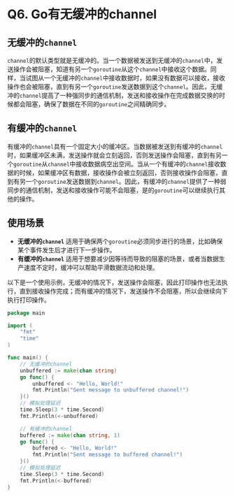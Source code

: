 # Q6. Go有无缓冲的channel

## 无缓冲的`channel`

`channel`的默认类型就是无缓冲的。当一个数据被发送到无缓冲的`channel`中，发送操作会被阻塞，知道有另一个`goroutine`从这个`channel`中接收这个数据。同样，当试图从一个无缓冲的`channel`中接收数据时，如果没有数据可以接收，接收操作也会被阻塞，直到有另一个`goroutine`发送数据到这个`channel`。因此，无缓冲的`channel`提高了一种强同步的通信机制，发送和接收操作在完成数据交换的时候都会阻塞，确保了数据在不同的`goroutine`之间精确同步。



## 有缓冲的`channel`

有缓冲的`channel`具有一个固定大小的缓冲区。当数据被发送到有缓冲的`channel`时，如果缓冲区未满，发送操作就会立刻返回，否则发送操作会阻塞，直到有另一个`goroutine`从`channel`中接收数据病空出空间。当从一个有缓冲的`channel`接收数据的时候，如果缓冲区有数据，接收操作会被立刻返回，否则接收操作会阻塞，直到有另一个`goroutine`发送数据到`channel`。因此，有缓冲的`channel`提供了一种弱同步的通信机制，发送和接收操作可能不会阻塞，是的`goroutine`可以继续执行其他的操作。



## 使用场景

- **无缓冲的`channel`** 适用于确保两个`goroutine`必须同步进行的场景，比如确保某个事件发生后才进行下一步操作。
- **有缓冲的`channel`** 适用于想要减少因等待而导致的阻塞的场景，或者当数据生产速度不定时，缓冲可以帮助平滑数据流动和处理。



以下是一个使用示例，无缓冲的情况下，发送操作会阻塞，因此打印操作也无法执行，直到接收操作完成；而有缓冲的情况下，发送操作不会阻塞，所以会继续向下执行打印操作。

```go
package main

import (
	"fmt"
	"time"
)

func main() {
	// 无缓冲的channel
	unbuffered := make(chan string)
	go func() {
		unbuffered <- "Hello, World!"
		fmt.Println("Sent message to unbuffered channel!")
	}()
	// 模拟处理延迟
	time.Sleep(3 * time.Second)
	fmt.Println(<-unbuffered)

	// 有缓冲的channel
	buffered := make(chan string, 1)
	go func() {
		buffered <- "Hello, World!"
		fmt.Println("Sent message to buffered channel!")
	}()
	// 模拟处理延迟
	time.Sleep(3 * time.Second)
	fmt.Println(<-buffered)
}
```

